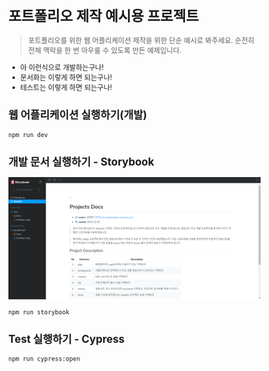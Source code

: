 # 포트폴리오 제작 예시용 프로젝트

> 포트폴리오를 위한 웹 어플리케이션 제작을 위한 단순 예시로 봐주세요. 순전히 전체 맥락을 한 번 아우룰 수 있도록 만든 예제입니다.

-   아 이런식으로 개발하는구나!
-   문서화는 이렇게 하면 되는구나!
-   테스트는 이렇게 하면 되는구나!

## 웹 어플리케이션 실행하기(개발)

```bash
npm run dev
```

## 개발 문서 실행하기 - Storybook

<img src="./docs/docs-screen-shot.png"/>

```bash
npm run storybook
```

## Test 실행하기 - Cypress

```bash
npm run cypress:open
```
